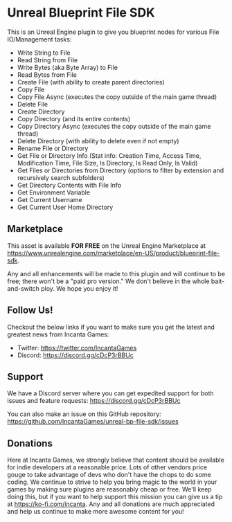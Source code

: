 # Unreal Blueprint File SDK

This is an Unreal Engine plugin to give you blueprint nodes for various File IO/Management tasks:

- Write String to File
- Read String from File
- Write Bytes (aka Byte Array) to File
- Read Bytes from File
- Create File (with ability to create parent directories)
- Copy File
- Copy File Async (executes the copy outside of the main game thread)
- Delete File
- Create Directory
- Copy Directory (and its entire contents)
- Copy Directory Async (executes the copy outside of the main game thread)
- Delete Directory (with ability to delete even if not empty)
- Rename File or Directory
- Get File or Directory Info (Stat info: Creation Time, Access Time, Modification Time, File Size, Is Directory, Is Read Only, Is Valid)
- Get Files or Directories from Directory (options to filter by extension and recursively search subfolders)
- Get Directory Contents with File Info
- Get Environment Variable
- Get Current Username
- Get Current User Home Directory

## Marketplace

This asset is available **FOR FREE** on the Unreal Engine Marketplace at https://www.unrealengine.com/marketplace/en-US/product/blueprint-file-sdk.

Any and all enhancements will be made to this plugin and will continue to be free; there won't be a "paid pro version." We don't believe in the whole bait-and-switch ploy. We hope you enjoy it!

## Follow Us!

Checkout the below links if you want to make sure you get the latest and greatest news from Incanta Games:
- Twitter: https://twitter.com/IncantaGames
- Discord: https://discord.gg/cDcP3rBBUc

## Support

We have a Discord server where you can get expedited support for both issues and feature requests: https://discord.gg/cDcP3rBBUc

You can also make an issue on this GitHub repository: https://github.com/IncantaGames/unreal-bp-file-sdk/issues

## Donations

Here at Incanta Games, we strongly believe that content should be available for indie developers at a reasonable price. Lots of other vendors price gouge to take advantage of devs who don't have the chops to do some coding. We continue to strive to help you bring magic to the world in your games by making sure plugins are reasonably cheap or free. We'll keep doing this, but if you want to help support this mission you can give us a tip at https://ko-fi.com/incanta. Any and all donations are much appreciated and help us continue to make more awesome content for you!
